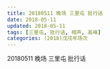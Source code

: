 ```yaml
---
title: 20180511 晚场 三里屯 批行话
date: 2018-05-11
updated: 2018-05-11
tags: [三里屯, 批行话, 相声, 高峰]
categories: (2018)戊戌年场次 
---
```

20180511 晚场 三里屯 批行话
